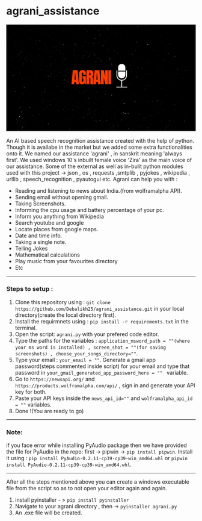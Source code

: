 # agrani_assistance
![agrani](https://github.com/Debalikh25/agrani_assistance/blob/master/giticon.png)

An AI based speech recognition assistance created with the help of python. Though it is availabe in the market but we added some extra functionalities onto it. We named
our assistance 'agrani' , in sanskrit meaning 'always first'. We used windows 10's inbuilt female voice 'Zira' as the main voice of our assistance.
Some of the external as well as in-bulit python modules used with this project -> json , os , requests ,smtplib , pyjokes , wikipedia , urllib , speech_recognition , pyautogui etc.
Agrani can help you with :
- Reading and listening to news about India.(from wolframalpha API).
- Sending email without opening gmail.
- Taking Screenshots.
- Informing the cpu usage and battery percentage of your pc.
- Inform you anything from Wikipedia
- Search youtube and google
- Locate places from google maps.
- Date and time info.
- Taking a single note.
- Telling Jokes
- Mathematical calculations
- Play music from your favourites directory
- Etc
---

### Steps to setup : ###
1. Clone this repository using : `git clone https://github.com/Debalikh25/agrani_assistance.git` in your local directory(create the local directory first).
2. Install the requirmnets using : `pip install -r requirements.txt` in the terminal.
3. Open the script: `agrani.py` with your prefered code editor.
4. Type the paths for the variables : `application_msword_path = ""(where your ms word is installed) , screen_shot = ""(for saving screenshots) , choose_your_songs_directory=""`.
5. Type your email : `your_email = ""`. Generate a gmail app password(steps commented inside script) for your email and type that password in `your_gmail_generated_app_password_here = "" ` variable.
6. Go to `https://newsapi.org/` and `https://products.wolframalpha.com/api/` , sign in and generate your API key  for both.
7. Paste your API keys inside the `news_api_id=""` and `wolframalpha_api_id = ""` variables. 
8. Done !(You are ready to go)
---
 ### Note: ### 
 if you face error while installing PyAudio package then we have provided the file for PyAudio in the repo:
  first -> pipwin -> `pip install pipwin`.
 Install it using : `pip install PyAudio-0.2.11-cp39-cp39-win_amd64.whl` or `pipwin install PyAudio-0.2.11-cp39-cp39-win_amd64.whl`.

---

After all the steps mentioned above you can create a windows executable file from the script so as to not open your editor again and again.
1. install pyinstaller - > `pip install pyinstaller`
2. Navigate to your agrani directory  , then  -> `pyinstaller agrani.py`
3. An .exe file will be created.
 

